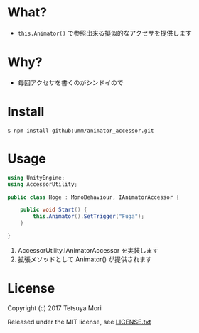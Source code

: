 # What?

* `this.Animator()` で参照出来る擬似的なアクセサを提供します

# Why?

* 毎回アクセサを書くのがシンドイので

# Install

```shell
$ npm install github:umm/animator_accessor.git
```

# Usage

```csharp
using UnityEngine;
using AccessorUtility;

public class Hoge : MonoBehaviour, IAnimatorAccessor {

    public void Start() {
        this.Animator().SetTrigger("Fuga");
    }

}
```

1. AccessorUtility.IAnimatorAccessor を実装します
1. 拡張メソッドとして Animator() が提供されます

# License

Copyright (c) 2017 Tetsuya Mori

Released under the MIT license, see [LICENSE.txt](LICENSE.txt)

